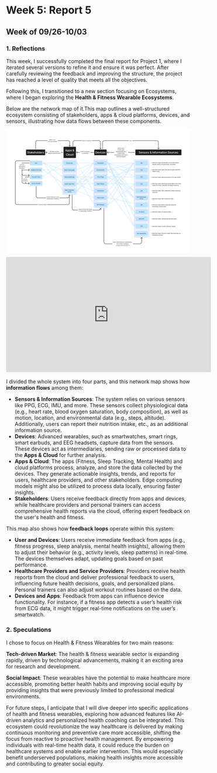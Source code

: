 # Week 5: Report 5 #
## Week of 09/26-10/03
### 1. Reflections

This week, I successfully completed the final report for Project 1, where I iterated several versions to refine it and ensure it was perfect. After carefully reviewing the feedback and improving the structure, the project has reached a level of quality that meets all the objectives.

Following this, I transitioned to a new section focusing on Ecosystems, where I began exploring the **Health & Fitness Wearable Ecosystems**.

Below are the network map of it.This map outlines a well-structured ecosystem consisting of stakeholders, apps & cloud platforms, devices, and sensors, illustrating how data flows between these components.

<img width="1000" alt="Learning Rhino" src="assets/W4 Health wearable Ecosystem.png">
<iframe width="560" height="315" src="https://youtube.com/shorts/PtWXePgDtTs?feature=share" frameborder="0" allowfullscreen></iframe>


I divided the whole system into four parts, and this network map shows how **information flows** among them:

- **Sensors & Information Sources**: The system relies on various sensors like PPG, ECG, IMU, and more. These sensors collect physiological data (e.g., heart rate, blood oxygen saturation, body composition), as well as motion, location, and environmental data (e.g., steps, altitude). Additionally, users can report their nutrition intake, etc., as an additional information source.
- **Devices**: Advanced wearables, such as smartwatches, smart rings, smart earbuds, and EEG headsets, capture data from the sensors. These devices act as intermediaries, sending raw or processed data to the **Apps & Cloud** for further analysis.
- **Apps & Cloud**: The apps (Fitness, Sleep Tracking, Mental Health) and cloud platforms process, analyze, and store the data collected by the devices. They generate actionable insights, trends, and reports for users, healthcare providers, and other stakeholders. Edge computing models might also be utilized to process data locally, ensuring faster insights.
- **Stakeholders**: Users receive feedback directly from apps and devices, while healthcare providers and personal trainers can access comprehensive health reports via the cloud, offering expert feedback on the user's health and fitness.

This map also shows how **feedback loops** operate within this system:
- **User and Devices**: Users receive immediate feedback from apps (e.g., fitness progress, sleep analysis, mental health insights), allowing them to adjust their behavior (e.g., activity levels, sleep patterns) in real-time. The devices themselves adapt, updating goals based on past performance.
- **Healthcare Providers and Service Providers**: Providers receive health reports from the cloud and deliver professional feedback to users, influencing future health decisions, goals, and personalized plans. Personal trainers can also adjust workout routines based on the data.
- **Devices and Apps**: Feedback from apps can influence device functionality. For instance, if a fitness app detects a user’s health risk from ECG data, it might trigger real-time notifications on the user’s smartwatch.


### 2. Speculations
I chose to focus on Health & Fitness Wearables for two main reasons:

**Tech-driven Market**: The health & fitness wearable sector is expanding rapidly, driven by technological advancements, making it an exciting area for research and development.

**Social Impact**: These wearables have the potential to make healthcare more accessible, promoting better health habits and improving social equity by providing insights that were previously limited to professional medical environments.

For future steps, I anticipate that I will dive deeper into specific applications of health and fitness wearables, exploring how advanced features like AI-driven analytics and personalized health coaching can be integrated. This ecosystem could revolutionize the way healthcare is delivered by making continuous monitoring and preventive care more accessible, shifting the focus from reactive to proactive health management. By empowering individuals with real-time health data, it could reduce the burden on healthcare systems and enable earlier intervention. This would especially benefit underserved populations, making health insights more accessible and contributing to greater social equity.
